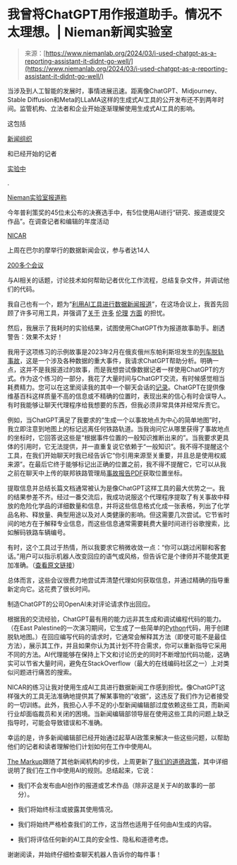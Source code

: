 <!--yml

类别：未分类

日期：2024-05-29 12:31:20

-->

# 我曾将ChatGPT用作报道助手。情况不太理想。| Nieman新闻实验室

> 来源：[https://www.niemanlab.org/2024/03/i-used-chatgpt-as-a-reporting-assistant-it-didnt-go-well/](https://www.niemanlab.org/2024/03/i-used-chatgpt-as-a-reporting-assistant-it-didnt-go-well/)

当涉及到人工智能的发展时，事情进展迅速。距离像ChatGPT、Midjourney、Stable Diffusion和Meta的LLaMA这样的生成式AI工具的公开发布还不到两年时间。监管机构、立法者和企业开始逐渐理解使用生成式AI工具的影响。

这包括

[新闻组织](https://www.cjr.org/tow_center_reports/artificial-intelligence-in-the-news.php)

和已经开始的记者

[实验中](https://www.thecity.nyc/2024/02/29/chatgpt-map-stories-nyc/)

.

[Nieman实验室报道称](https://www.niemanlab.org/2024/03/five-of-this-years-pulitzer-finalists-are-ai-powered/)

今年普利策奖的45位未公布的决赛选手中，有5位使用AI进行“研究、报道或提交作品”。在调查记者和编辑的年度活动

[NICAR](https://www.ire.org/training/conferences/nicar-2024/)

上周在巴尔的摩举行的数据新闻会议，参与者达14人

[200多个会议](https://schedules.ire.org/nicar-2024/)

与AI相关的话题，讨论技术如何帮助记者优化工作流程，总结复杂文件，并调试他们的代码。

我自己也有一个，题为“[利用AI工具进行数据新闻报道](https://bit.ly/nicar24-ai-tools)”，在这场会议上，我首先回顾了许多可用工具，并强调了[关于](https://arxiv.org/abs/2403.00742) [许多](https://www.theatlantic.com/technology/archive/2024/03/ai-water-climate-microsoft/677602/) [伦理](https://www.bloomberg.com/graphics/2024-openai-gpt-hiring-racial-discrimination/) [方面](https://themarkup.org/hello-world/2023/11/11/meet-nightshade-a-tool-empowering-artists-to-fight-back-against-ai) 的担忧。

然后，我展示了我耗时的实验结果，试图使用ChatGPT作为报道故事助手。剧透警告：效果不太好！

我用于这项练习的示例故事是2023年2月在俄亥俄州东帕利斯坦发生的[列车脱轨事故](https://www.ntsb.gov/investigations/Pages/RRD23MR005.aspx)，这是一个涉及各种数据的重大事件，我请求ChatGPT帮助分析。明确一点，这并不是我报道过的故事，而是我想尝试像数据记者一样使用ChatGPT的方式。作为这个练习的一部分，我花了大量时间与ChatGPT交流，有时候感觉相当耗费精力。您可以在这里阅读我的其中一个聊天会话的[记录](https://chat.openai.com/share/c343795f-210f-4052-a506-7c662c6c78e5)。ChatGPT在提供像维基百科这样质量不高的信息或不精确的位置时，表现出来的信心有时会误导人。有时我能够让聊天代理程序给我想要的东西，但我必须非常具体并经常斥责它。

例如，当ChatGPT满足了我要求的“生成一个以事故地点为中心的简单地图”时，我立即注意到地图上的标记远离任何铁路轨道。当我询问它从哪里获得了事故地点的坐标时，它回答说这些是“根据事件位置的一般知识推断出来的”。当我要求更具体的引用时，它无法提供，并一直重复说它依赖于“一般知识”。我不得不提醒这个工具，在我们开始聊天时我已经告诉它“你引用来源至关重要，并且总是使用权威来源”。在最后它终于能够标记出正确的位置之前，我不得不提醒它，它可以从我之前在聊天中上传的联邦铁路管理局[事故报告PDF](https://safetydata.fra.dot.gov/Officeofsafety/Publicsite/FORM54/F54Report.aspx?RepType=SQL&txtf54key=NS15220720230203)获取位置坐标。

提取信息并总结长篇文档通常被认为是像ChatGPT这样工具的最大优势之一。我的结果参差不齐。经过一番交流后，我成功说服这个代理程序提取了有关事故中释放的危险化学品的详细数量和信息，并将这些信息格式化成一张表格，列出了化学品名称、释放量、典型用途以及对人类健康的影响。但这需要几次尝试。它节省时间的地方在于解释专业信息，而这些信息通常需要耗费大量时间进行谷歌搜索，比如解码铁路车辆编号。

有时，这个工具过于热情，所以我要求它稍微收敛一点：“你可以跳过闲聊和客套话。”用户可以指示机器人改变回应的语气或风格，但告诉它是个律师并不能使其更加准确。（[查看原文链接](https://themarkup.org/hello-world/2024/01/06/what-happens-when-you-roleplay-with-chatgpt)）

总体而言，这些会议很费力地尝试弄清楚代理如何获取信息，并通过精确的指导重新定向它。这花费了很长时间。

制造ChatGPT的公司OpenAI未对评论请求作出回应。

根据我的交流经验，ChatGPT最有用的能力远非其生成和调试编程代码的能力。（在East Palestine的一次演习期间，它生成了一些简单的[Python](https://en.wikipedia.org/wiki/Python_(programming_language))代码，用于创建脱轨地图。）在回应编写代码的请求时，它通常会解释其方法（即使可能不是最佳方法），展示其工作，并且如果你认为其计划不符合需求，你可以重新指导它采用不同的方法。AI代理能够在保持上下文和讨论历史的同时不断增加代码功能，这确实可以节省大量时间，避免在StackOverflow（最大的在线编码社区之一）上对类似问题进行痛苦的搜索。

NICAR的练习让我对使用生成AI工具进行数据新闻工作感到担忧。像ChatGPT这样强大的工具无法准确地提供其了解某事物的“收据”，这违反了我们作为记者接受的一切训练。此外，我担心人手不足的小型新闻编辑部过度依赖这些工具，而新闻行业却面临裁员和关闭的困境。当新闻编辑部领导层在使用这些工具的问题上缺乏指导时，可能会导致错误和不准确。

幸运的是，许多新闻编辑部已经开始通过起草AI政策来解决一些这些问题，以帮助他们的记者和读者理解他们计划如何在工作中使用AI。

[The Markup](https://themarkup.org/)跟随了其他新闻机构的步伐，上周更新了[我们的道德政策](https://themarkup.org/ethics#ai-ethics)，其中详细说明了我们在工作中使用AI的规则。总结起来，它说：

+   我们不会发布由AI创作的报道或艺术作品（除非这是关于AI的故事的一部分）。

+   我们将始终标注或披露其使用情况。

+   我们将始终严格检查我们的工作，这当然也适用于任何由AI生成的内容。

+   我们将评估任何新的AI工具的安全性、隐私和道德考虑。

谢谢阅读，并始终仔细检查聊天机器人告诉你的每件事！
